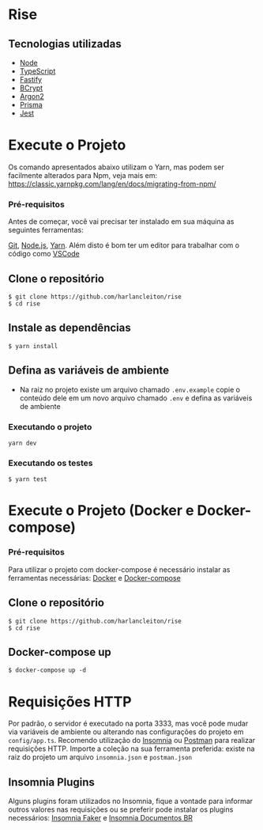 # Rise

## Tecnologias utilizadas

- [Node](https://nodejs.org/en/)
- [TypeScript](https://www.typescriptlang.org/)
- [Fastify](https://www.fastify.io/)
- [BCrypt](https://github.com/dcodeIO/bcrypt.js)
- [Argon2](https://github.com/ranisalt/node-argon2)
- [Prisma](https://www.prisma.io/)
- [Jest](https://jestjs.io/en/)

# Execute o Projeto

Os comando apresentados abaixo utilizam o Yarn, mas podem ser facilmente alterados para Npm, veja mais em: https://classic.yarnpkg.com/lang/en/docs/migrating-from-npm/

### Pré-requisitos

Antes de começar, você vai precisar ter instalado em sua máquina as seguintes ferramentas:

[Git](https://git-scm.com), [Node.js](https://nodejs.org/en/), [Yarn](https://classic.yarnpkg.com/lang/en/). Além disto é bom ter um editor para trabalhar com o código como [VSCode](https://code.visualstudio.com/)

## Clone o repositório

    $ git clone https://github.com/harlancleiton/rise
    $ cd rise

## Instale as dependências

    $ yarn install

## Defina as variáveis de ambiente

- Na raiz no projeto existe um arquivo chamado `.env.example` copie o conteúdo dele em um novo arquivo chamado `.env` e defina as variáveis de ambiente

### Executando o projeto

    yarn dev

### Executando os testes

    $ yarn test

# Execute o Projeto (Docker e Docker-compose)

### Pré-requisitos

Para utilizar o projeto com docker-compose é necessário instalar as ferramentas necessárias: [Docker](https://www.docker.com/) e [Docker-compose](https://docs.docker.com/compose/install/)

## Clone o repositório

    $ git clone https://github.com/harlancleiton/rise
    $ cd rise

## Docker-compose up

    $ docker-compose up -d

# Requisições HTTP

Por padrão, o servidor é executado na porta 3333, mas você pode mudar via variáveis de ambiente ou alterando nas configurações do projeto em `config/app.ts`.
Recomendo utilização do [Insomnia](https://insomnia.rest/download) ou [Postman](https://www.postman.com/) para realizar requisições HTTP.
Importe a coleção na sua ferramenta preferida: existe na raiz do projeto um arquivo `insomnia.json` e `postman.json`

## Insomnia Plugins

Alguns plugins foram utilizados no Insomnia, fique a vontade para informar outros valores nas requisições ou se preferir pode instalar os plugins necessários: [Insomnia Faker](https://insomnia.rest/plugins/insomnia-plugin-faker) e [Insomnia Documentos BR](https://insomnia.rest/plugins/insomnia-plugin-documents-br)
